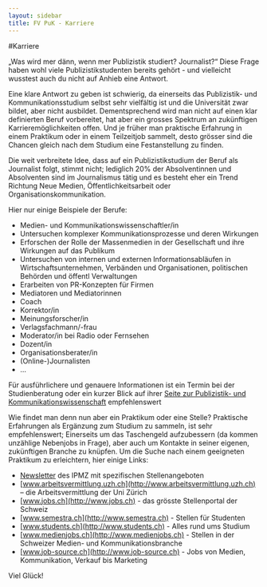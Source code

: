 ```yaml
---
layout: sidebar
title: FV PuK - Karriere
---
```

#Karriere

„Was wird mer dänn, wenn mer Publizistik studiert? Journalist?“ Diese Frage haben wohl viele Publizistikstudenten bereits gehört -  und vielleicht wusstest auch du nicht auf Anhieb eine Antwort.

Eine klare Antwort zu geben ist schwierig, da einerseits das Publizistik- und Kommunikationsstudium selbst sehr vielfältig ist und die Universität zwar bildet, aber nicht ausbildet. Dementsprechend wird man nicht auf einen klar definierten Beruf vorbereitet, hat aber ein grosses Spektrum an zukünftigen Karrieremöglichkeiten offen. Und je früher man praktische Erfahrung in einem Praktikum oder in einem Teilzeitjob sammelt, desto grösser sind die Chancen gleich nach dem Studium eine Festanstellung zu finden.

Die weit verbreitete Idee, dass auf ein Publizistikstudium der Beruf als Journalist folgt, stimmt nicht; lediglich 20% der Absolventinnen und Absolventen sind im Journalismus tätig und es besteht eher ein Trend Richtung Neue Medien, Öffentlichkeitsarbeit oder Organisationskommunikation.

Hier nur einige Beispiele der Berufe:

* Medien- und Kommunikationswissenschaftler/in
* Untersuchen komplexer Kommunikationsprozesse und deren Wirkungen 
* Erforschen der Rolle der Massenmedien in der Gesellschaft und ihre Wirkungen auf das Publikum
* Untersuchen von internen und externen Informationsabläufen in Wirtschaftsunternehmen, Verbänden und Organisationen, politischen Behörden und öffentl Verwaltungen</li>
* Erarbeiten von PR-Konzepten für Firmen 
* Mediatoren und Mediatorinnen 
* Coach
* Korrektor/in
* Meinungsforscher/in
* Verlagsfachmann/-frau
* Moderator/in bei Radio oder Fernsehen
* Dozent/in
* Organisationsberater/in
* (Online-)Journalisten
* ...

Für ausführlichere und genauere Informationen ist ein Termin bei der Studienberatung oder ein kurzer Blick auf ihrer [Seite zur Publizistik- und Kommunikationswissenschaft](http://www.berufsberatung.ch/dyn/6010.aspx?id_branch=285) empfehlenswert

Wie findet man denn nun aber ein Praktikum oder eine Stelle? Praktische Erfahrungen als Ergänzung zum Studium zu sammeln, ist sehr empfehlenswert; Einerseits um das Taschengeld aufzubessern (da kommen unzählige Nebenjobs in Frage), aber auch um Kontakte in seiner eigenen, zukünftigen Branche zu knüpfen. Um die Suche nach einem geeigneten Praktikum zu erleichtern, hier einige Links: 

* [Newsletter](http://www.ipmz.uzh.ch/Studium/Mailinglist.html) des IPMZ mit spezifischen Stellenangeboten
* [www.arbeitsvermittlung.uzh.ch](http://www.arbeitsvermittlung.uzh.ch) – die Arbeitsvermittlung der Uni Zürich
* [www.jobs.ch](http://www.jobs.ch) - das grösste Stellenportal der Schweiz
* [www.semestra.ch](http://www.semestra.ch) - Stellen für Studenten
* [www.students.ch](http://www.students.ch) - Alles rund ums Studium
* [www.medienjobs.ch](http://www.medienjobs.ch) - Stellen in der Schweizer Medien- und Kommunikationsbranche
* [www.job-source.ch](http://www.job-source.ch) - Jobs von Medien, Kommunikation, Verkauf bis Marketing

Viel Glück!

